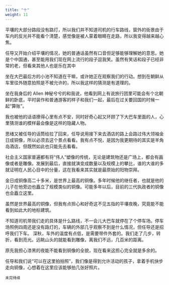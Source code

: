 ```yaml
---
title: "十"
weight: 11
---
```


平壤的大部分路段没有路灯，所以我们并不知道司机的行车路线，窗外的街景由于车内的反光并不能看个清楚，感觉像是被人蒙着眼睛在走路，所以我变得越来越心焦。

任导又开始介绍平壤的情况，她的普通话虽然有口音但足够能够理解她的意思。她是个中国通，甚至能用我们现在网上流行的段子逗我笑。虽然有笑话和段子已经非常的老，但看来其他人也是乐在其中

坐在大巴最后方的小池不知道在干嘛，或许她正在观察我们的行动。想到在朝鲜从车里往外随意拍照是不被允许的，所以我这样的猜测是有道理的。

坐在我身后的 Allen 神秘兮兮的和我说，他看到网上有说旅行团里可能会有个北朝鲜的卧底，平时装作和普通游客的样子和我们一起，最后在过关要回国的时候一起“算账”。

我也被他的话语撩得心里有点不安，同时好奇心起又环顾了下大巴车里面的人，心里猜测谁的模样最会像是这样的隐藏人物。

思绪又被任导的话筒给拉了回来，任导说用接下来去酒店的路上会路过伟大领袖金日成铜像，所以必须去这个景点看看。我有点不悦，是因为我更期待的其实是羊角岛酒店，但既然如此也只能先去看看。

社会主义国家普遍都有将“伟人”塑像的传统，无论是建筑物还是广场上，都会有画像或者是雕像。发展到最后，直接就演变成数量以及规模上的攀比，谁的大谁的多就证明在人民心目中的分量，这在我看来其实就是最原始的阳物崇拜。

金日成铜像高二十多米，是世界上最高的铜像。多年时候他的继任者，也就是他的儿子在他旁边也矗立了规模类似的铜像。可能多年以后，目前的三代执政者的铜像也会矗立这里。

虽然是世界最高的铜像，但我有点担心和好奇这不见五指的平壤夜晚，究竟能不能看到如此大的地标建筑。

不知道司机带我们走的具体是什么路线，不一会儿大巴车就停在了个停车场。停车场照例四周还是没有路灯的，车辆的外部几乎观察不到是什么情况，但任导还是招呼我们下车。
深秋，车外的温度有点低，是需要带件外套的。我们走了几步，转折，看到亮光。远眺山头的就能看到雕像，离我们不远，几百米的距离。

原先我担心漆黑的夜能不能看到铜像的全貌，现在看来这担心完全就是多余的。

任导和我们说“可以在这里拍拍照”，我们像是得到允许活动的孩子，拿着手机快步走向铜像，心想着在这里应该能够拍几张好照片。

`未完待续`
